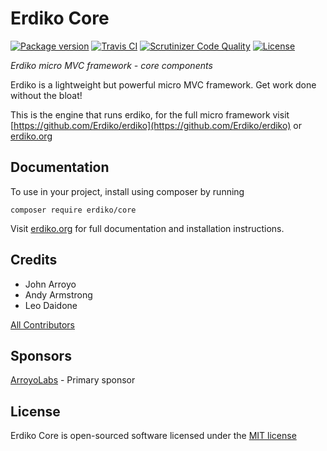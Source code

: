 Erdiko Core
===========

[![Package version](https://img.shields.io/packagist/v/erdiko/core.svg?style=flat-square)](https://packagist.org/packages/erdiko/core) [![Travis CI](https://travis-ci.org/Erdiko/core.svg?branch=master)](https://travis-ci.org/Erdiko/core) [![Scrutinizer Code Quality](https://scrutinizer-ci.com/g/Erdiko/core/badges/quality-score.png?b=master)](https://scrutinizer-ci.com/g/Erdiko/core/?branch=master) [![License](https://poser.pugx.org/erdiko/core/license)](https://packagist.org/packages/erdiko/core)

*Erdiko micro MVC framework - core components*

Erdiko is a lightweight but powerful micro MVC framework.  Get work done without the bloat!

This is the engine that runs erdiko, for the full micro framework visit 
[https://github.com/Erdiko/erdiko](https://github.com/Erdiko/erdiko) or [erdiko.org](http://www.erdiko.org/)


Documentation
-------------

To use in your project, install using composer by running

    composer require erdiko/core

Visit [erdiko.org](http://www.erdiko.org/) for full documentation and installation instructions.


Credits
-------

* John Arroyo
* Andy Armstrong
* Leo Daidone

[All Contributors](https://github.com/Erdiko/core/graphs/contributors)


Sponsors
--------

[ArroyoLabs](http://www.arroyolabs.com/) - Primary sponsor


License
-------

Erdiko Core is open-sourced software licensed under the [MIT license](http://opensource.org/licenses/MIT)
